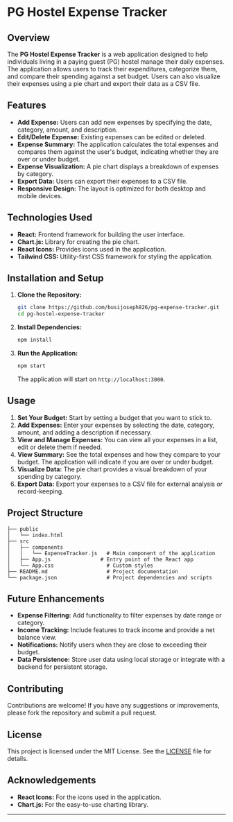 
# PG Hostel Expense Tracker

## Overview
The **PG Hostel Expense Tracker** is a web application designed to help individuals living in a paying guest (PG) hostel manage their daily expenses. The application allows users to track their expenditures, categorize them, and compare their spending against a set budget. Users can also visualize their expenses using a pie chart and export their data as a CSV file.

## Features
- **Add Expense:** Users can add new expenses by specifying the date, category, amount, and description.
- **Edit/Delete Expense:** Existing expenses can be edited or deleted.
- **Expense Summary:** The application calculates the total expenses and compares them against the user's budget, indicating whether they are over or under budget.
- **Expense Visualization:** A pie chart displays a breakdown of expenses by category.
- **Export Data:** Users can export their expenses to a CSV file.
- **Responsive Design:** The layout is optimized for both desktop and mobile devices.

## Technologies Used
- **React:** Frontend framework for building the user interface.
- **Chart.js:** Library for creating the pie chart.
- **React Icons:** Provides icons used in the application.
- **Tailwind CSS:** Utility-first CSS framework for styling the application.

## Installation and Setup
1. **Clone the Repository:**
   ```bash
   git clone https://github.com/busijoseph826/pg-expense-tracker.git
   cd pg-hostel-expense-tracker
   ```

2. **Install Dependencies:**
   ```bash
   npm install
   ```

3. **Run the Application:**
   ```bash
   npm start
   ```
   The application will start on `http://localhost:3000`.

## Usage
1. **Set Your Budget:** Start by setting a budget that you want to stick to.
2. **Add Expenses:** Enter your expenses by selecting the date, category, amount, and adding a description if necessary.
3. **View and Manage Expenses:** You can view all your expenses in a list, edit or delete them if needed.
4. **View Summary:** See the total expenses and how they compare to your budget. The application will indicate if you are over or under budget.
5. **Visualize Data:** The pie chart provides a visual breakdown of your spending by category.
6. **Export Data:** Export your expenses to a CSV file for external analysis or record-keeping.

## Project Structure
```plaintext
├── public
│   └── index.html
├── src
│   ├── components
│   │   └── ExpenseTracker.js   # Main component of the application
│   ├── App.js                # Entry point of the React app
│   └── App.css                 # Custom styles
├── README.md                   # Project documentation
└── package.json                # Project dependencies and scripts
```

## Future Enhancements
- **Expense Filtering:** Add functionality to filter expenses by date range or category.
- **Income Tracking:** Include features to track income and provide a net balance view.
- **Notifications:** Notify users when they are close to exceeding their budget.
- **Data Persistence:** Store user data using local storage or integrate with a backend for persistent storage.

## Contributing
Contributions are welcome! If you have any suggestions or improvements, please fork the repository and submit a pull request.

## License
This project is licensed under the MIT License. See the [LICENSE](LICENSE) file for details.

## Acknowledgements
- **React Icons:** For the icons used in the application.
- **Chart.js:** For the easy-to-use charting library.

---